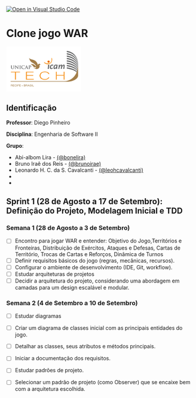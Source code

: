 [![Open in Visual Studio Code](https://classroom.github.com/assets/open-in-vscode-718a45dd9cf7e7f842a935f5ebbe5719a5e09af4491e668f4dbf3b35d5cca122.svg)](https://classroom.github.com/online_ide?assignment_repo_id=11586913&assignment_repo_type=AssignmentRepo)
# Clone jogo WAR
<img src="assets/images/Unicap_Icam_Tech-01.png" alt="drawing" width="200"/>

## Identificação
**Professor**: Diego Pinheiro

**Disciplina**: Engenharia de Software II

**Grupo**: 
* Abi-albom Lira - [(@bonelira)](https://github.com/bonelira)
* Bruno Iraê dos Reis - [(@brunoirae)](https://github.com/BrunoIrae)
* Leonardo H. C. da S. Cavalcanti - [(@leohcavalcanti)](https://github.com/leohcavalcanti)
*
*

## Sprint 1 (28 de Agosto a 17 de Setembro): Definição do Projeto, Modelagem Inicial e TDD

### Semana 1 (28 de Agosto a 3 de Setembro)
- [ ] Encontro para jogar WAR e entender: Objetivo do Jogo,Territórios e Fronteiras, Distribuição de Exércitos, Ataques e Defesas, Cartas de Território, Trocas de Cartas e Reforços, Dinâmica de Turnos 
- [ ] Definir requisitos básicos do jogo (regras, mecânicas, recursos).
- [ ] Configurar o ambiente de desenvolvimento (IDE, Git, workflow).
- [ ] Estudar arquiteturas de projetos
- [ ] Decidir a arquitetura do projeto, considerando uma abordagem em camadas para um design escalável e modular.

### Semana 2 (4 de Setembro a 10 de Setembro)
- [ ] Estudar diagramas
- [ ] Criar um diagrama de classes inicial com as principais entidades do jogo.
- [ ] Detalhar as classes, seus atributos e métodos principais.
- [ ] Iniciar a documentação dos requisitos.
- [ ] Estudar padrões de projeto.
- [ ] Selecionar um padrão de projeto (como Observer) que se encaixe bem com a arquitetura escolhida.



